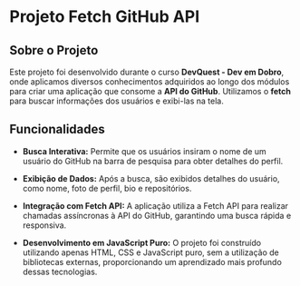 # Projeto Fetch GitHub API


## Sobre o Projeto

Este projeto foi desenvolvido durante o curso **DevQuest - Dev em Dobro**, onde aplicamos diversos conhecimentos adquiridos ao longo dos módulos para criar uma aplicação que consome a **API do GitHub**. Utilizamos o **fetch** para buscar informações dos usuários e exibi-las na tela.

## Funcionalidades

- **Busca Interativa:** Permite que os usuários insiram o nome de um usuário do GitHub na barra de pesquisa para obter detalhes do perfil.
  
- **Exibição de Dados:** Após a busca, são exibidos detalhes do usuário, como nome, foto de perfil, bio e repositórios.

- **Integração com Fetch API:** A aplicação utiliza a Fetch API para realizar chamadas assíncronas à API do GitHub, garantindo uma busca rápida e responsiva.

- **Desenvolvimento em JavaScript Puro:** O projeto foi construído utilizando apenas HTML, CSS e JavaScript puro, sem a utilização de bibliotecas externas, proporcionando um aprendizado mais profundo dessas tecnologias.
